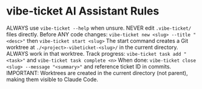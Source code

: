 # vibe-ticket AI Assistant Rules

ALWAYS use `vibe-ticket --help` when unsure. NEVER edit `.vibe-ticket/` files directly.
Before ANY code changes: `vibe-ticket new <slug> --title "<desc>"` then `vibe-ticket start <slug>`
The start command creates a Git worktree at `./<project>-vibeticket-<slug>/` in the current directory. ALWAYS work in that worktree.
Track progress: `vibe-ticket task add "<task>"` and `vibe-ticket task complete <n>`
When done: `vibe-ticket close <slug> --message "<summary>"` and reference ticket ID in commits.
IMPORTANT: Worktrees are created in the current directory (not parent), making them visible to Claude Code.